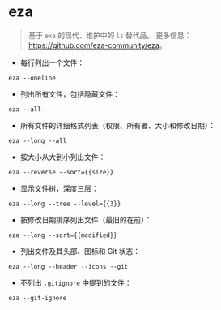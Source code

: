# eza

> 基于 `exa` 的现代、维护中的 `ls` 替代品。
> 更多信息：<https://github.com/eza-community/eza>。

- 每行列出一个文件：

`eza --oneline`

- 列出所有文件，包括隐藏文件：

`eza --all`

- 所有文件的详细格式列表（权限、所有者、大小和修改日期）：

`eza --long --all`

- 按大小从大到小列出文件：

`eza --reverse --sort={{size}}`

- 显示文件树，深度三层：

`eza --long --tree --level={{3}}`

- 按修改日期排序列出文件（最旧的在前）：

`eza --long --sort={{modified}}`

- 列出文件及其头部、图标和 Git 状态：

`eza --long --header --icons --git`

- 不列出 `.gitignore` 中提到的文件：

`eza --git-ignore`